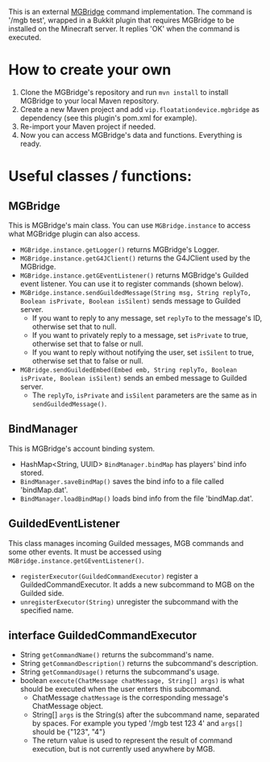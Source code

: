 This is an external [MGBridge](https://github.com/MCUmbrella/MGBridge) command implementation.
The command is '/mgb test', wrapped in a Bukkit plugin that requires MGBridge to be installed on the Minecraft server.
It replies 'OK' when the command is executed.
# How to create your own
1. Clone the MGBridge's repository and run `mvn install` to install MGBridge to your local Maven repository.
2. Create a new Maven project and add `vip.floatationdevice.mgbridge` as dependency (see this plugin's pom.xml for example).
3. Re-import your Maven project if needed.
4. Now you can access MGBridge's data and functions. Everything is ready.

# Useful classes / functions:
## MGBridge
This is MGBridge's main class. You can use `MGBridge.instance` to access what MGBridge plugin can also access.
- `MGBridge.instance.getLogger()` returns MGBridge's Logger.
- `MGBridge.instance.getG4JClient()` returns the G4JClient used by the MGBridge.
- `MGBridge.instance.getGEventListener()` returns MGBridge's Guilded event listener. You can use it to register commands (shown below).
- `MGBridge.instance.sendGuildedMessage(String msg, String replyTo, Boolean isPrivate, Boolean isSilent)` sends message to Guilded server. 
  - If you want to reply to any message, set `replyTo` to the message's ID, otherwise set that to null.
  - If you want to privately reply to a message, set `isPrivate` to true, otherwise set that to false or null.
  - If you want to reply without notifying the user, set `isSilent` to true, otherwise set that to false or null.
- `MGBridge.sendGuildedEmbed(Embed emb, String replyTo, Boolean isPrivate, Boolean isSilent)` sends an embed message to Guilded server.
  - The `replyTo`, `isPrivate` and `isSilent` parameters are the same as in `sendGuildedMessage()`.
## BindManager
This is MGBridge's account binding system.
-  HashMap<String, UUID> `BindManager.bindMap` has players' bind info stored.
- `BindManager.saveBindMap()` saves the bind info to a file called 'bindMap.dat'.
- `BindManager.loadBindMap()` loads bind info from the file 'bindMap.dat'.
## GuildedEventListener
This class manages incoming Guilded messages, MGB commands and some other events. It must be accessed using `MGBridge.instance.getGEventListener()`.
- `registerExecutor(GuildedCommandExecutor)` register a GuildedCommandExecutor. It adds a new subcommand to MGB on the Guilded side.
- `unregisterExecutor(String)` unregister the subcommand with the specified name.
## interface GuildedCommandExecutor
- String `getCommandName()` returns the subcommand's name.
- String `getCommandDescription()` returns the subcommand's description.
- String `getCommandUsage()` returns the subcommand's usage.
- boolean `execute(ChatMessage chatMessage, String[] args)` is what should be executed when the user enters this subcommand.
  - ChatMessage `chatMessage` is the corresponding message's ChatMessage object.
  - String[] `args` is the String(s) after the subcommand name, separated by spaces. For example you typed '/mgb test 123 4' and `args[]` should be {"123", "4"}
  - The return value is used to represent the result of command execution, but is not currently used anywhere by MGB.
